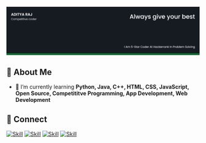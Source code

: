 ![AdityaRaj's-cover](./cover%20image.png)

## 🧔 About Me

<!-- - 🔭 I’m currently working on [css art gallery](https://github.com/AdityaRaj-ar/css-art-gallery) -->

- 🌱 I’m currently learning **Python, Java, C++, HTML, CSS, JavaScript, Open Source, Competititve Programming, App Development, Web Development**

## 🤝 Connect

[![Skill](https://img.shields.io/badge/LinkedIn-0077B5?style=for-the-badge&logo=linkedin&logoColor=white)](https://www.linkedin.com/in/aditya-raj-04b824206/)
[![Skill](https://img.shields.io/badge/Twitter-1DA1F2?style=for-the-badge&logo=twitter&logoColor=white)](https://twitter.com/AdityaR87440540)
[![Skill](https://img.shields.io/badge/Instagram-E4405F?style=for-the-badge&logo=instagram&logoColor=white)](https://www.instagram.com/raj.__aditya.__/)
[![Skill](https://img.shields.io/badge/GitHub-100000?style=for-the-badge&logo=github&logoColor=white)](https://github.com/AdityaRaj-ar)
